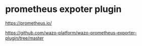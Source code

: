 # prometheus expoter plugin

https://prometheus.io/

https://github.com/wazo-platform/wazo-prometheus-exporter-plugin/tree/master


